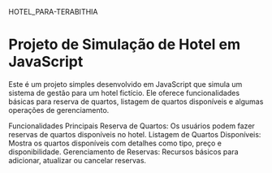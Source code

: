  HOTEL_PARA-TERABITHIA


<H1> Projeto de Simulação de Hotel em JavaScript</H1>


Este é um projeto simples desenvolvido em JavaScript que simula um sistema de gestão para um hotel fictício. Ele oferece funcionalidades básicas para reserva de quartos, listagem de quartos disponíveis e algumas operações de gerenciamento.

Funcionalidades Principais
Reserva de Quartos: Os usuários podem fazer reservas de quartos disponíveis no hotel.
Listagem de Quartos Disponíveis: Mostra os quartos disponíveis com detalhes como tipo, preço e disponibilidade.
Gerenciamento de Reservas: Recursos básicos para adicionar, atualizar ou cancelar reservas.
